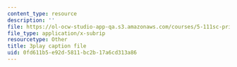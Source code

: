 ```yaml
---
content_type: resource
description: ''
file: https://ol-ocw-studio-app-qa.s3.amazonaws.com/courses/5-111sc-principles-of-chemical-science-fall-2014/0fd611b5e92d5811bc2b17a6cd313a86_Hc5ODj1Ml6c.vtt
file_type: application/x-subrip
resourcetype: Other
title: 3play caption file
uid: 0fd611b5-e92d-5811-bc2b-17a6cd313a86
---
```

